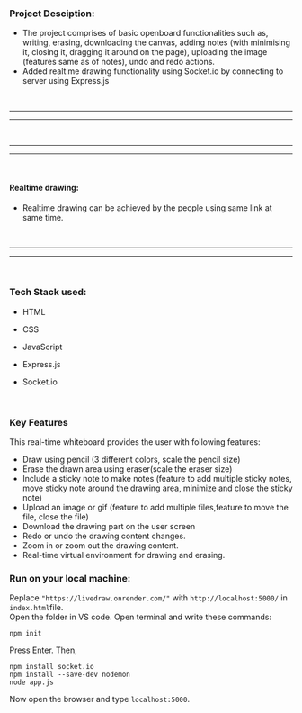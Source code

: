 ### Project Desciption:
- The project comprises of basic openboard functionalities such as, writing, erasing, downloading the canvas, adding notes (with minimising it, closing it, dragging it around on the page), uploading the image (features same as of notes), undo and redo actions. <br>
- Added realtime drawing functionality using Socket.io by connecting to server using Express.js

<br>
<hr>


<hr>

<br>
<hr>


<hr>
<br>

#### Realtime drawing:
- Realtime drawing can be achieved by the people using same link at same time.

<br>
<hr>

<hr>
<br>

### Tech Stack used:
- HTML
- CSS
- JavaScript
- Express.js 
- Socket.io

  <br>
  
### Key Features
This real-time whiteboard provides the user with following features:

- Draw using pencil (3 different colors, scale the pencil size)
- Erase the drawn area using eraser(scale the eraser size)
- Include a sticky note to make notes (feature to add multiple sticky notes, move sticky note around the drawing area, minimize and close the sticky note)
- Upload an image or gif (feature to add multiple files,feature to move the file, close the file)
- Download the drawing part on the user screen
- Redo or undo the drawing content changes.
- Zoom in or zoom out the drawing content.
- Real-time virtual environment for drawing and erasing.

### Run on your local machine:
Replace `"https://livedraw.onrender.com/"` with `http://localhost:5000/` in `index.html`file. <br>
Open the folder in VS code. Open terminal and write these commands: <br>
```
npm init
```
Press Enter. Then,
```
npm install socket.io
npm install --save-dev nodemon
node app.js
```
Now open the browser and type `localhost:5000`.
